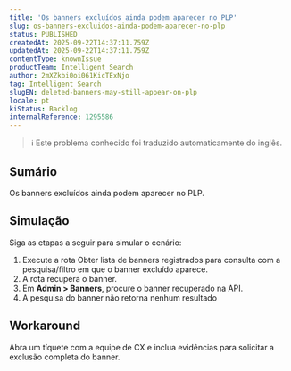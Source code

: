 ```yaml
---
title: 'Os banners excluídos ainda podem aparecer no PLP'
slug: os-banners-excluidos-ainda-podem-aparecer-no-plp
status: PUBLISHED
createdAt: 2025-09-22T14:37:11.759Z
updatedAt: 2025-09-22T14:37:11.759Z
contentType: knownIssue
productTeam: Intelligent Search
author: 2mXZkbi0oi061KicTExNjo
tag: Intelligent Search
slugEN: deleted-banners-may-still-appear-on-plp
locale: pt
kiStatus: Backlog
internalReference: 1295586
---
```


>ℹ️ Este problema conhecido foi traduzido automaticamente do inglês.

## Sumário


Os banners excluídos ainda podem aparecer no PLP.
## Simulação


Siga as etapas a seguir para simular o cenário:

1. Execute a rota Obter lista de banners registrados para consulta com a pesquisa/filtro em que o banner excluído aparece.
2. A rota recupera o banner.
3. Em **Admin > Banners**, procure o banner recuperado na API.
4. A pesquisa do banner não retorna nenhum resultado
## Workaround


Abra um tíquete com a equipe de CX e inclua evidências para solicitar a exclusão completa do banner.



